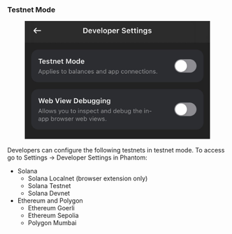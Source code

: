 ### Testnet Mode

<figure><img src="../.gitbook/assets/Developer Settings.png" alt=""><figcaption></figcaption></figure>


Developers can configure the following testnets in testnet mode. To access go to Settings -> Developer Settings in Phantom:

* Solana
  * Solana Localnet (browser extension only)
  * Solana Testnet
  * Solana Devnet
* Ethereum and Polygon
  * Ethereum Goerli
  * Ethereum Sepolia
  * Polygon Mumbai